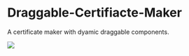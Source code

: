 # Draggable-Certifiacte-Maker
A certificate maker with dyamic draggable components.

<img src="https://as2.ftcdn.net/v2/jpg/02/24/79/49/1000_F_224794994_eYLhHzkBMjugFtqpwV27FzduvULivxYP.jpg">
